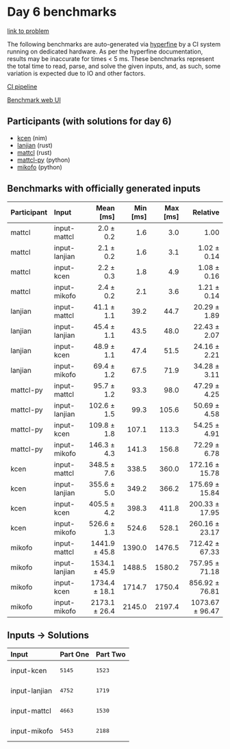 # Day 6 benchmarks

[link to problem](https://adventofcode.com/2024/day/6)

The following benchmarks are auto-generated via
[hyperfine](https://github.com/sharkdp/hyperfine) by a CI system running on
dedicated hardware. As per the hyperfine documentation, results may be
inaccurate for times < 5 ms. These benchmarks represent the total time to read,
parse, and solve the given inputs, and, as such, some variation is expected due
to IO and other factors.

[CI pipeline](http://ci.papercode.net:8080/teams/main/pipelines/aoc2024)

[Benchmark web UI](https://aoc.ancalagon.black)


## Participants (with solutions for day 6)

- [kcen](https://github.com/kcen/aoc2024) (nim)
- [lanjian](https://github.com/lanjian/aoc-2024) (rust)
- [mattcl](https://github.com/mattcl/aoc2024) (rust)
- [mattcl-py](https://github.com/mattcl/aoc2024-py) (python)
- [mikofo](https://github.com/mikofo/aoc2024) (python)


## Benchmarks with officially generated inputs

| Participant | Input | Mean [ms] | Min [ms] | Max [ms] | Relative |
|:---|:---|---:|---:|---:|---:|
| mattcl | input-mattcl | 2.0 ± 0.2 | 1.6 | 3.0 | 1.00 |
| mattcl | input-lanjian | 2.1 ± 0.2 | 1.6 | 3.1 | 1.02 ± 0.14 |
| mattcl | input-kcen | 2.2 ± 0.3 | 1.8 | 4.9 | 1.08 ± 0.16 |
| mattcl | input-mikofo | 2.4 ± 0.2 | 2.1 | 3.6 | 1.21 ± 0.14 |
| lanjian | input-mattcl | 41.1 ± 1.1 | 39.2 | 44.7 | 20.29 ± 1.89 |
| lanjian | input-lanjian | 45.4 ± 1.1 | 43.5 | 48.0 | 22.43 ± 2.07 |
| lanjian | input-kcen | 48.9 ± 1.1 | 47.4 | 51.5 | 24.16 ± 2.21 |
| lanjian | input-mikofo | 69.4 ± 1.2 | 67.5 | 71.9 | 34.28 ± 3.11 |
| mattcl-py | input-mattcl | 95.7 ± 1.2 | 93.3 | 98.0 | 47.29 ± 4.25 |
| mattcl-py | input-lanjian | 102.6 ± 1.5 | 99.3 | 105.6 | 50.69 ± 4.58 |
| mattcl-py | input-kcen | 109.8 ± 1.8 | 107.1 | 113.3 | 54.25 ± 4.91 |
| mattcl-py | input-mikofo | 146.3 ± 4.3 | 141.3 | 156.8 | 72.29 ± 6.78 |
| kcen | input-mattcl | 348.5 ± 7.6 | 338.5 | 360.0 | 172.16 ± 15.78 |
| kcen | input-lanjian | 355.6 ± 5.0 | 349.2 | 366.2 | 175.69 ± 15.84 |
| kcen | input-kcen | 405.5 ± 4.2 | 398.3 | 411.8 | 200.33 ± 17.95 |
| kcen | input-mikofo | 526.6 ± 1.3 | 524.6 | 528.1 | 260.16 ± 23.17 |
| mikofo | input-mattcl | 1441.9 ± 45.8 | 1390.0 | 1476.5 | 712.42 ± 67.33 |
| mikofo | input-lanjian | 1534.1 ± 45.9 | 1488.5 | 1580.2 | 757.95 ± 71.18 |
| mikofo | input-kcen | 1734.4 ± 18.1 | 1714.7 | 1750.4 | 856.92 ± 76.81 |
| mikofo | input-mikofo | 2173.1 ± 26.4 | 2145.0 | 2197.4 | 1073.67 ± 96.47 |


## Inputs -> Solutions

| Input | Part One | Part Two |
|:---|:---|:---|
|input-kcen|<pre>5145</pre>|<pre>1523</pre>|
|input-lanjian|<pre>4752</pre>|<pre>1719</pre>|
|input-mattcl|<pre>4663</pre>|<pre>1530</pre>|
|input-mikofo|<pre>5453</pre>|<pre>2188</pre>|